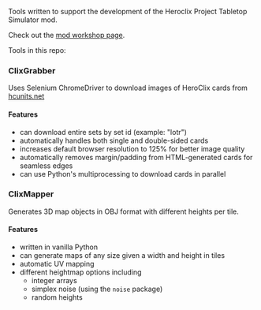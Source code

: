 Tools written to support the development of the Heroclix Project Tabletop Simulator mod.

Check out the [mod workshop page](https://steamcommunity.com/sharedfiles/filedetails/?id=2428888102).

Tools in this repo:

### ClixGrabber
Uses Selenium ChromeDriver to download images of HeroClix cards from [hcunits.net](http://hcunits.net)

#### Features
- can download entire sets by set id (example: "lotr")
- automatically handles both single and double-sided cards
- increases default browser resolution to 125% for better image quality
- automatically removes margin/padding from HTML-generated cards for seamless edges
- can use Python's multiprocessing to download cards in parallel

### ClixMapper
Generates 3D map objects in OBJ format with different heights per tile.

#### Features
- written in vanilla Python
- can generate maps of any size given a width and height in tiles
- automatic UV mapping
- different heightmap options including
  - integer arrays
  - simplex noise (using the `noise` package)
  - random heights